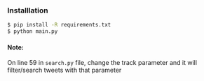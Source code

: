 ### Installlation
```sh
$ pip install -R requirements.txt
$ python main.py
```

#### Note:
On line 59 in `search.py` file, change the track parameter and it will filter/search tweets with that parameter